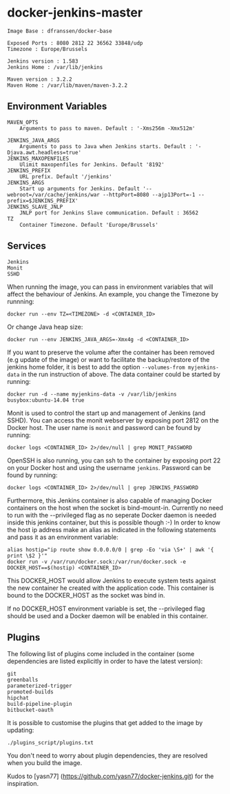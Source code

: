 docker-jenkins-master
=====================
    Image Base : dfranssen/docker-base

    Exposed Ports : 8080 2812 22 36562 33848/udp
    Timezone : Europe/Brussels

    Jenkins version : 1.583
    Jenkins Home : /var/lib/jenkins

    Maven version : 3.2.2
    Maven Home : /var/lib/maven/maven-3.2.2

Environment Variables
---------------------
    MAVEN_OPTS
        Arguments to pass to maven. Default : '-Xms256m -Xmx512m'

    JENKINS_JAVA_ARGS
        Arguments to pass to Java when Jenkins starts. Default : '-Djava.awt.headless=true'
    JENKINS_MAXOPENFILES
        Ulimit maxopenfiles for Jenkins. Default '8192'
    JENKINS_PREFIX
        URL prefix. Default '/jenkins'
    JENKINS_ARGS
        Start up arguments for Jenkins. Default '--webroot=/var/cache/jenkins/war --httpPort=8080 --ajp13Port=-1 --prefix=$JENKINS_PREFIX'
    JENKINS_SLAVE_JNLP
        JNLP port for Jenkins Slave communication. Default : 36562
    TZ
        Container Timezone. Default 'Europe/Brussels'

Services
--------
    Jenkins
    Monit
    SSHD


When running the image, you can pass in environment variables that will affect the behaviour of Jenkins.
An example, you change the Timezone by runnning:

    docker run --env TZ=<TIMEZONE> -d <CONTAINER_ID>

Or change Java heap size:

    docker run --env JENKINS_JAVA_ARGS=-Xmx4g -d <CONTAINER_ID>

If you want to preserve the volume after the container has been removed (e.g update of the image) or want to
facilitate the backup/restore of the jenkins home folder, it is best to add the option `--volumes-from myjenkins-data`
in the run instruction of above.
The data container could be started by running:

    docker run -d --name myjenkins-data -v /var/lib/jenkins busybox:ubuntu-14.04 true

Monit is used to control the start up and management of Jenkins (and SSHD). You can access the monit webserver
by exposing port 2812 on the Docker host. The user name is `monit` and password can be found by running:

    docker logs <CONTAINER_ID> 2>/dev/null | grep MONIT_PASSWORD

OpenSSH is also running, you can ssh to the container by exposing port 22 on your Docker host and using the username
`jenkins`. Password can be found by running:

    docker logs <CONTAINER_ID> 2>/dev/null | grep JENKINS_PASSWORD

Furthermore, this Jenkins container is also capable of managing Docker containers on the host when the socket is bind-mount-in.
Currently no need to run with the --privileged flag as no seperate Docker daemon is needed inside this jenkins container, but this is possible though :-)
In order to know the host ip address make an alias as indicated in the following statements and pass it as an environment variable:

    alias hostip="ip route show 0.0.0.0/0 | grep -Eo 'via \S+' | awk '{ print \$2 }'"
    docker run -v /var/run/docker.sock:/var/run/docker.sock -e DOCKER_HOST==$(hostip) <CONTAINER_ID>

This DOCKER_HOST would allow Jenkins to execute system tests against the new container he created with the application code. This container is bound to the DOCKER_HOST as the socket was bind in.

If no DOCKER_HOST environment variable is set, the --privileged flag should be used and a Docker daemon will be enabled in this container.

Plugins
-------

The following list of plugins come included in the container (some dependencies are listed explicitly in order to have the latest version):

    git
    greenballs
    parameterized-trigger
    promoted-builds
    hipchat
    build-pipeline-plugin
    bitbucket-oauth

It is possible to customise the plugins that get added to the image by updating:

    ./plugins_script/plugins.txt

You don't need to worry about plugin dependencies, they are resolved when you build the image.

Kudos to [yasn77] (https://github.com/yasn77/docker-jenkins.git) for the inspiration.
